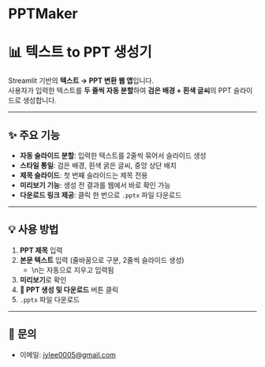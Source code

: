 # PPTMaker

# 📊 텍스트 to PPT 생성기

Streamlit 기반의 **텍스트 → PPT 변환 웹 앱**입니다.  
사용자가 입력한 텍스트를 **두 줄씩 자동 분할**하여 **검은 배경 + 흰색 글씨**의 PPT 슬라이드로 생성합니다.

---

## ✨ 주요 기능

- **자동 슬라이드 분할**: 입력한 텍스트를 2줄씩 묶어서 슬라이드 생성
- **스타일 통일**: 검은 배경, 흰색 굵은 글씨, 중앙 상단 배치
- **제목 슬라이드**: 첫 번째 슬라이드는 제목 전용
- **미리보기 기능**: 생성 전 결과를 웹에서 바로 확인 가능
- **다운로드 링크 제공**: 클릭 한 번으로 `.pptx` 파일 다운로드

---

## 💡 사용 방법

1. **PPT 제목** 입력
2. **본문 텍스트** 입력 (줄바꿈으로 구분, 2줄씩 슬라이드 생성)
   - \n는 자동으로 지우고 입력됨
3. **미리보기**로 확인
4. **🎯 PPT 생성 및 다운로드** 버튼 클릭
5. `.pptx` 파일 다운로드

---

## 📧 문의
- 이메일: jylee0005@gmail.com
